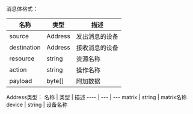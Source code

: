 消息体格式：

名称 | 类型 | 描述
---- | --- | ---
source | Address | 发出消息的设备
destination | Address | 接收消息的设备
resource | string | 资源名称
action | string | 操作名称
payload | byte[] | 附加数据

Address类型：
名称 | 类型 | 描述
---- | --- | ---
matrix | string | matrix名称
device | string | 设备名称

